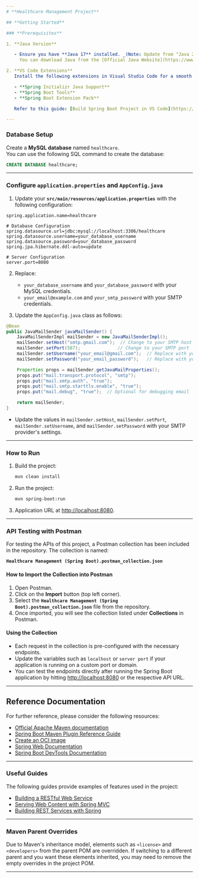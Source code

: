 ```yaml
---
# **Healthcare Management Project**

## **Getting Started**

### **Prerequisites**

1. **Java Version**

   - Ensure you have **Java 17** installed. _(Note: Update from "Java 23" if the target is Java 17 as used in the IDE configuration in the image.)_  
     You can download Java from the [Official Java Website](https://www.oracle.com/java/technologies/javase-downloads.html).

2. **VS Code Extensions**  
   Install the following extensions in Visual Studio Code for a smooth development experience:

   - **Spring Initializr Java Support**
   - **Spring Boot Tools**
   - **Spring Boot Extension Pack**

   Refer to this guide: [Build Spring Boot Project in VS Code](https://www.geeksforgeeks.org/how-to-build-spring-boot-project-in-vscode/).

---
```


### **Database Setup**

Create a **MySQL database** named `healthcare`.  
You can use the following SQL command to create the database:

```sql
CREATE DATABASE healthcare;
```

---

### **Configure `application.properties` and `AppConfig.java`**

1. Update your **`src/main/resources/application.properties`** with the following configuration:

```properties
spring.application.name=healthcare

# Database Configuration
spring.datasource.url=jdbc:mysql://localhost:3306/healthcare
spring.datasource.username=your_database_username
spring.datasource.password=your_database_password
spring.jpa.hibernate.ddl-auto=update

# Server Configuration
server.port=8080

```

2. Replace:

   - `your_database_username` and `your_database_password` with your MySQL credentials.
   - `your_email@example.com` and `your_smtp_password` with your SMTP credentials.

3. Update the `AppConfig.java` class as follows:

```java
@Bean
public JavaMailSender javaMailSender() {
    JavaMailSenderImpl mailSender = new JavaMailSenderImpl();
    mailSender.setHost("smtp.gmail.com");  // Change to your SMTP host
    mailSender.setPort(587);              // Change to your SMTP port
    mailSender.setUsername("your_email@gmail.com");  // Replace with your email
    mailSender.setPassword("your_email_password");   // Replace with your email password

    Properties props = mailSender.getJavaMailProperties();
    props.put("mail.transport.protocol", "smtp");
    props.put("mail.smtp.auth", "true");
    props.put("mail.smtp.starttls.enable", "true");
    props.put("mail.debug", "true");  // Optional for debugging email

    return mailSender;
}
```

- Update the values in `mailSender.setHost`, `mailSender.setPort`, `mailSender.setUsername`, and `mailSender.setPassword` with your SMTP provider's settings.

---

### **How to Run**

1. Build the project:

   ```bash
   mvn clean install
   ```

2. Run the project:

   ```bash
   mvn spring-boot:run
   ```

3. Application URL at [http://localhost:8080](http://localhost:8080).

---

### **API Testing with Postman**

For testing the APIs of this project, a Postman collection has been included in the repository. The collection is named:

**`Healthcare Management (Spring Boot).postman_collection.json`**

#### **How to Import the Collection into Postman**

1. Open Postman.
2. Click on the **Import** button (top left corner).
3. Select the **`Healthcare Management (Spring Boot).postman_collection.json`** file from the repository.
4. Once imported, you will see the collection listed under **Collections** in Postman.

#### **Using the Collection**

- Each request in the collection is pre-configured with the necessary endpoints.
- Update the variables such as `localhost` or `server port` if your application is running on a custom port or domain.
- You can test the endpoints directly after running the Spring Boot application by hitting [http://localhost:8080](http://localhost:8080) or the respective API URL.

---

## **Reference Documentation**

For further reference, please consider the following resources:

- [Official Apache Maven documentation](https://maven.apache.org/guides/index.html)
- [Spring Boot Maven Plugin Reference Guide](https://docs.spring.io/spring-boot/3.4.0/maven-plugin)
- [Create an OCI image](https://docs.spring.io/spring-boot/3.4.0/maven-plugin/build-image.html)
- [Spring Web Documentation](https://docs.spring.io/spring-boot/3.4.0/reference/web/servlet.html)
- [Spring Boot DevTools Documentation](https://docs.spring.io/spring-boot/3.4.0/reference/using/devtools.html)

---

### **Useful Guides**

The following guides provide examples of features used in the project:

- [Building a RESTful Web Service](https://spring.io/guides/gs/rest-service/)
- [Serving Web Content with Spring MVC](https://spring.io/guides/gs/serving-web-content/)
- [Building REST Services with Spring](https://spring.io/guides/tutorials/rest/)

---

### **Maven Parent Overrides**

Due to Maven's inheritance model, elements such as `<license>` and `<developers>` from the parent POM are overridden. If switching to a different parent and you want these elements inherited, you may need to remove the empty overrides in the project POM.

---
